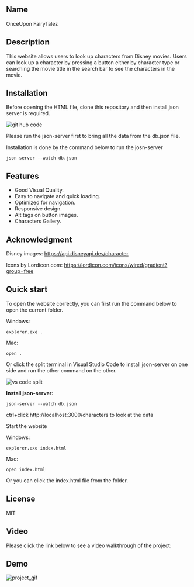 ## Name

OnceUpon FairyTalez


## Description

This website allows users to look up characters from Disney movies. Users can look up a character by pressing a button either by character type or searching the movie title in the search bar to see the characters in the movie.


## Installation

Before opening the HTML file, clone this repository and then install json server is required. 

![git hub code](https://github.com/kyuhee1011/OnceUpon-FairyTalez/assets/126465677/d0ebe799-9224-4b8a-b7cd-523c525e8123)


Please run the json-server first to bring all the data from the db.json file. 
 
Installation is done by the command below to run the josn-server

```ubuntu
json-server --watch db.json
```


## Features

- Good Visual Quality.
- Easy to navigate and quick loading.
- Optimized for navigation.
- Responsive design.
- Alt tags on button images. 
- Characters Gallery.



## Acknowledgment

Disney images: https://api.disneyapi.dev/character

Icons by Lordicon.com: https://lordicon.com/icons/wired/gradient?group=free


## Quick start

To open the website correctly, you can first run the command below to open the current folder.

Windows:
```ubuntu
explorer.exe . 
```
Mac:
```ununtu
open .
```

Or click the split terminal in Visual Studio Code to install json-server on one side and run the other command on the other.

![vs code split](https://github.com/kyuhee1011/OnceUpon-FairyTalez/assets/126465677/4e3e4e14-ebfa-4ecb-a59f-a97f6d1c62b5)

**Install json-server:**

```ubuntu
json-server --watch db.json
```

ctrl+click http://localhost:3000/characters to look at the data

Start the website

Windows: 
```ubuntu
explorer.exe index.html
```

Mac:
```ubuntu
open index.html
```

Or you can click the index.html file from the folder. 

## License

MIT

## Video

Please click the link below to see a video walkthrough of the project:

## Demo

![project_gif](https://github.com/kyuhee1011/OnceUpon-FairyTalez/assets/126465677/6fb3f442-5708-4594-8820-f1cac146996a)

